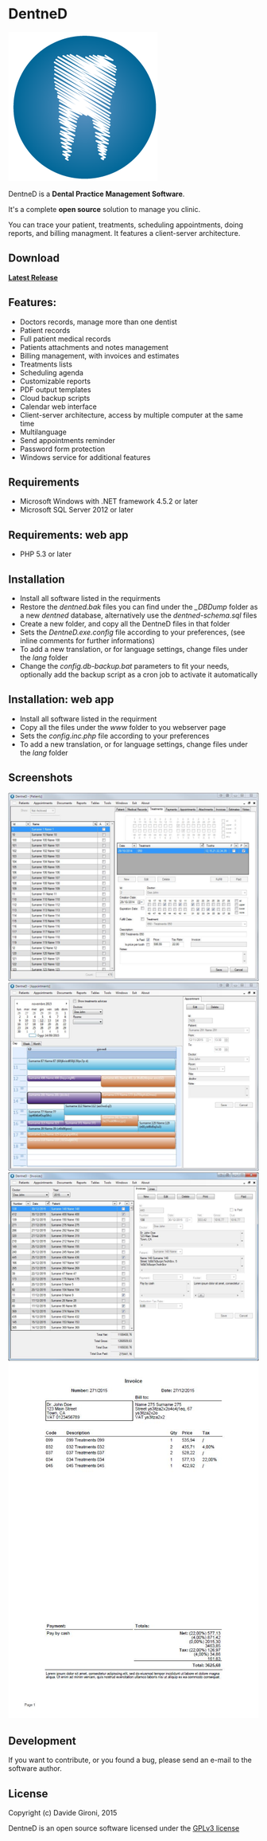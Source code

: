 # DentneD


![DentneD](Raw/ico_dentned.png?raw=true)


DentneD is a **Dental Practice Management Software**.

It's a complete **open source** solution to manage you clinic.

You can trace your patient, treatments, scheduling appointments, doing reports, and billing managment.
It features a client-server architecture.

## Download

**[Latest Release](../../releases/latest)**


## Features:

* Doctors records, manage more than one dentist
* Patient records
* Full patient medical records
* Patients attachments and notes management
* Billing management, with invoices and estimates
* Treatments lists
* Scheduling agenda
* Customizable reports
* PDF output templates
* Cloud backup scripts
* Calendar web interface
* Client-server architecture, access by multiple computer at the same time
* Multilanguage
* Send appointments reminder
* Password form protection
* Windows service for additional features


## Requirements

* Microsoft Windows with .NET framework 4.5.2 or later
* Microsoft SQL Server 2012 or later


## Requirements: web app

* PHP 5.3 or later


## Installation

* Install all software listed in the requirments
* Restore the *dentned.bak* files you can find under the *_DBDump* folder as a new *dentned* database, alternatively use the *dentned-schema.sql* files
* Create a new folder, and copy all the DentneD files in that folder
* Sets the *DentneD.exe.config* file according to your preferences, (see inline comments for further informations)
* To add a new translation, or for language settings, change files under the *lang* folder
* Change the *config.db-backup.bat* parameters to fit your needs, optionally add the backup script
  as a cron job to activate it automatically


## Installation: web app

* Install all software listed in the requirment
* Copy all the files under the *www* folder to you webserver page
* Sets the *config.inc.php* file according to your preferences
* To add a new translation, or for language settings, change files under the *lang* folder


## Screenshots

![Patient Treatments](Raw/dentned-dental_practice_software-patients_treatments.jpg?raw=true)
![Appointments](Raw/dentned-dental_practice_software-appointments.jpg?raw=true)
![Invoice](Raw/dentned-dental_practice_software-invoice.jpg?raw=true)
![PDF Invoice](Raw/dentned-dental_practice_software-PDF_invoice.jpg?raw=true)


## Development

If you want to contribute, or you found a bug, please send an e-mail to the software author.


## License

Copyright (c) Davide Gironi, 2015

DentneD is an open source software licensed under the [GPLv3 license](http://opensource.org/licenses/GPL-3.0)